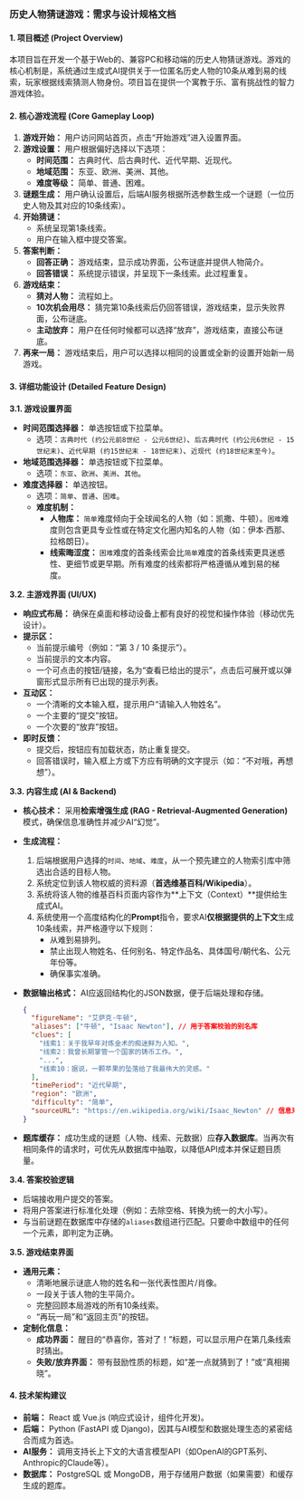 ### **历史人物猜谜游戏：需求与设计规格文档**

#### **1. 项目概述 (Project Overview)**

本项目旨在开发一个基于Web的、兼容PC和移动端的历史人物猜谜游戏。游戏的核心机制是，系统通过生成式AI提供关于一位匿名历史人物的10条从难到易的线索，玩家根据线索猜测人物身份。项目旨在提供一个寓教于乐、富有挑战性的智力游戏体验。

#### **2. 核心游戏流程 (Core Gameplay Loop)**

1. **游戏开始：** 用户访问网站首页，点击“开始游戏”进入设置界面。
2. **游戏设置：** 用户根据偏好选择以下选项：
    * **时间范围：** 古典时代、后古典时代、近代早期、近现代。
    * **地域范围：** 东亚、欧洲、美洲、其他。
    * **难度等级：** 简单、普通、困难。
3. **谜题生成：** 用户确认设置后，后端AI服务根据所选参数生成一个谜题（一位历史人物及其对应的10条线索）。
4. **开始猜谜：**
    * 系统呈现第1条线索。
    * 用户在输入框中提交答案。
5. **答案判断：**
    * **回答正确：** 游戏结束，显示成功界面，公布谜底并提供人物简介。
    * **回答错误：** 系统提示错误，并呈现下一条线索。此过程重复。
6. **游戏结束：**
    * **猜对人物：** 流程如上。
    * **10次机会用尽：** 猜完第10条线索后仍回答错误，游戏结束，显示失败界面，公布谜底。
    * **主动放弃：** 用户在任何时候都可以选择“放弃”，游戏结束，直接公布谜底。
7. **再来一局：** 游戏结束后，用户可以选择以相同的设置或全新的设置开始新一局游戏。

#### **3. 详细功能设计 (Detailed Feature Design)**

**3.1. 游戏设置界面**

* **时间范围选择器：** 单选按钮或下拉菜单。
  * 选项：`古典时代 (约公元前8世纪 - 公元6世纪)`、`后古典时代 (约公元6世纪 - 15世纪末)`、`近代早期 (约15世纪末 - 18世纪末)`、`近现代 (约18世纪末至今)`。
* **地域范围选择器：** 单选按钮或下拉菜单。
  * 选项：`东亚`、`欧洲`、`美洲`、`其他`。
* **难度选择器：** 单选按钮。
  * 选项：`简单`、`普通`、`困难`。
  * **难度机制：**
    * **人物库：** `简单`难度倾向于全球闻名的人物（如：凯撒、牛顿）。`困难`难度则包含更具专业性或在特定文化圈内知名的人物（如：伊本·西那、拉格朗日）。
    * **线索晦涩度：** `困难`难度的首条线索会比`简单`难度的首条线索更具迷惑性、更细节或更早期。所有难度的线索都将严格遵循从难到易的梯度。

**3.2. 主游戏界面 (UI/UX)**

* **响应式布局：** 确保在桌面和移动设备上都有良好的视觉和操作体验（移动优先设计）。
* **提示区：**
  * 当前提示编号（例如：“第 3 / 10 条提示”）。
  * 当前提示的文本内容。
  * 一个可点击的按钮/链接，名为“查看已给出的提示”，点击后可展开或以弹窗形式显示所有已出现的提示列表。
* **互动区：**
  * 一个清晰的文本输入框，提示用户“请输入人物姓名”。
  * 一个主要的“提交”按钮。
  * 一个次要的“放弃”按钮。
* **即时反馈：**
  * 提交后，按钮应有加载状态，防止重复提交。
  * 回答错误时，输入框上方或下方应有明确的文字提示（如：“不对哦，再想想”）。

**3.3. 内容生成 (AI & Backend)**

* **核心技术：** 采用**检索增强生成 (RAG - Retrieval-Augmented Generation)** 模式，确保信息准确性并减少AI“幻觉”。
* **生成流程：**
    1. 后端根据用户选择的`时间`、`地域`、`难度`，从一个预先建立的人物索引库中筛选出合适的目标人物。
    2. 系统定位到该人物权威的资料源（**首选维基百科/Wikipedia**）。
    3. 系统将该人物的维基百科页面内容作为**上下文（Context）**提供给生成式AI。
    4. 系统使用一个高度结构化的**Prompt**指令，要求AI**仅根据提供的上下文**生成10条线索，并严格遵守以下规则：
        * 从难到易排列。
        * 禁止出现人物姓名、任何别名、特定作品名、具体国号/朝代名、公元年份等。
        * 确保事实准确。
* **数据输出格式：** AI应返回结构化的JSON数据，便于后端处理和存储。

    ```json
    {
      "figureName": "艾萨克·牛顿",
      "aliases": ["牛顿", "Isaac Newton"], // 用于答案校验的别名库
      "clues": [
        "线索1：关于我早年对炼金术的痴迷鲜为人知。",
        "线索2：我曾长期掌管一个国家的铸币工作。",
        "...",
        "线索10：据说，一颗苹果的坠落给了我最伟大的灵感。"
      ],
      "timePeriod": "近代早期",
      "region": "欧洲",
      "difficulty": "简单",
      "sourceURL": "https://en.wikipedia.org/wiki/Isaac_Newton" // 信息来源，便于核查
    }
    ```

* **题库缓存：** 成功生成的谜题（人物、线索、元数据）应**存入数据库**。当再次有相同条件的请求时，可优先从数据库中抽取，以降低API成本并保证题目质量。

**3.4. 答案校验逻辑**

* 后端接收用户提交的答案。
* 将用户答案进行标准化处理（例如：去除空格、转换为统一的大小写）。
* 与当前谜题在数据库中存储的`aliases`数组进行匹配。只要命中数组中的任何一个元素，即判定为正确。

**3.5. 游戏结束界面**

* **通用元素：**
  * 清晰地展示谜底人物的姓名和一张代表性图片/肖像。
  * 一段关于该人物的生平简介。
  * 完整回顾本局游戏的所有10条线索。
  * “再玩一局”和“返回主页”的按钮。
* **定制化信息：**
  * **成功界面：** 醒目的“恭喜你，答对了！”标题，可以显示用户在第几条线索时猜出。
  * **失败/放弃界面：** 带有鼓励性质的标题，如“差一点就猜到了！”或“真相揭晓”。

#### **4. 技术架构建议**

* **前端：** React 或 Vue.js (响应式设计，组件化开发)。
* **后端：** Python (FastAPI 或 Django)，因其与AI模型和数据处理生态的紧密结合而成为首选。
* **AI服务：** 调用支持长上下文的大语言模型API（如OpenAI的GPT系列、Anthropic的Claude等）。
* **数据库：** PostgreSQL 或 MongoDB，用于存储用户数据（如果需要）和缓存生成的题库。
